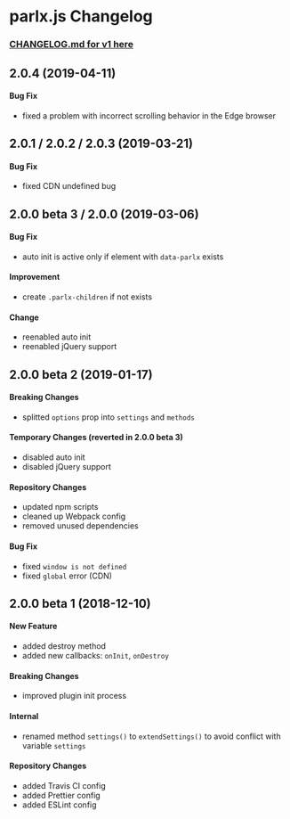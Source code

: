 # parlx.js Changelog

### [CHANGELOG.md for v1 here](https://github.com/JB1905/parlx.js/blob/v1/CHANGELOG.md)

## 2.0.4 (2019-04-11)
#### Bug Fix
- fixed a problem with incorrect scrolling behavior in the Edge browser

## 2.0.1 / 2.0.2 / 2.0.3 (2019-03-21)
#### Bug Fix
- fixed CDN undefined bug

## 2.0.0 beta 3 / 2.0.0 (2019-03-06)
#### Bug Fix
- auto init is active only if element with `data-parlx` exists

#### Improvement
- create `.parlx-children` if not exists

#### Change
- reenabled auto init
- reenabled jQuery support

## 2.0.0 beta 2 (2019-01-17)
#### Breaking Changes
- splitted `options` prop into `settings` and `methods`

#### Temporary Changes (reverted in 2.0.0 beta 3)
- disabled auto init
- disabled jQuery support

#### Repository Changes
- updated npm scripts
- cleaned up Webpack config
- removed unused dependencies

#### Bug Fix
- fixed `window is not defined`
- fixed `global` error (CDN)

## 2.0.0 beta 1 (2018-12-10)
#### New Feature
- added destroy method
- added new callbacks: `onInit`, `onDestroy`

#### Breaking Changes
- improved plugin init process

#### Internal
- renamed method `settings()` to `extendSettings()` to avoid conflict with variable `settings`

#### Repository Changes
- added Travis CI config
- added Prettier config
- added ESLint config

